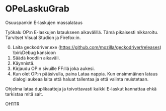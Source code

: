 # OPeLaskuGrab
Osuuspankin E-laskujen massalataus

Työkalu OP:n E-laskujen lataukseen aikavälillä. Tämä pikaisesti nikkaroitu. Tarvitset Visual Studion ja Firefox:in.

0. Laita geckodriver.exe (https://github.com/mozilla/geckodriver/releases) \bin\Debug kansioon
1. Säädä koodiin aikaväli.
2. Käynnistä.
3. Kirjaudu OP:n sivuille FF:llä joka aukesi.
4. Kun olet OP:n pääsivulla, paina Lataa nappia. Kun ensimmäinen lataus dialogi aukeaa laita että haluat tallentaa ja että valinta muistetaan.

Ohjelma lataa duplikaatteja ja toivottavasti kaikki E-laskut kannattaa ehkä tarkistaa mitä sait.

OH1TR
